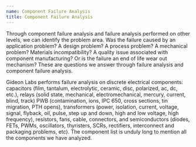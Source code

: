 ```yaml
---
name: Component Failure Analysis
title: Component Failure Analysis
---
```


Through component failure analysis and failure analysis performed on other levels, we can identify the problem area. Was the failure caused by an application problem? A design problem? A process problem? A mechanical problem? Materials incompatibility? A quality issue associated with component manufacturing? Or is the failure an end of life wear out mechanism? These are questions we answer through failure analysis and component failure analysis.

Gideon Labs performs failure analysis on discrete electrical components: capacitors (film, tantalum, electrolytic, ceramic, disc, polarized, ac, dc, etc.), relays (solid state, mechanical, electromechanical, mercury, current, blind, track) PWB (contamination, ions, IPC 650, cross sections, tin migration, PTH opens), transformers (power, isolation, current, voltage, signal, flyback, oil, pulse, step up and down, high and low voltage, high frequency), resistors, fans, cable, connectors, and semiconductors (diodes, FETs, PWMs, oscillators, thyristers, SCRs, rectifiers, interconnect and packaging problems, etc). The component list is unduly long to mention all the components we have analyzed.
